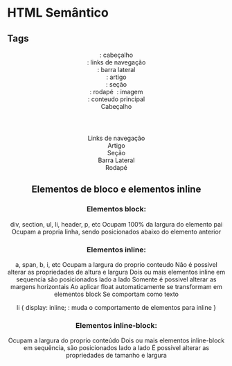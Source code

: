 # HTML Semântico

## Tags

<header>   : cabeçalho
<nav>      : links de navegação
<aside>    : barra lateral
<article>  : artigo 
<section>  : seção
<footer>   : rodapé
<img>      : imagem
<main>     : conteudo principal 


<body>
    <header id="header">Cabeçalho</header>
    <nav id="nav">Links de navegação</nav>
    <main id="group">
        <article id="article">
            Artigo
            <section id="section">Seção</section>
        </article>
        <aside id="aside">Barra Lateral</aside>
    </main>
    <footer id="footer">Rodapé</footer>
</body>


## Elementos de bloco e elementos inline

### Elementos block:

div, section, ul, li, header, p, etc
Ocupam 100% da largura do elemento pai
Ocupam a propria linha, sendo posicionados abaixo do elemento anterior

### Elementos inline:

a, span, b, i, etc
Ocupam a largura do proprio conteudo
Não é possivel alterar as propriedades de altura e largura
Dois ou mais elementos inline em sequencia são posicionados lado a lado
Somente é possivel alterar as margens horizontais
Ao aplicar float automaticamente se transformam em elementos block
Se comportam como texto

li {
    display: inline;     : muda o comportamento de elementos para inline
}

### Elementos inline-block:

Ocupam a largura do proprio conteúdo
Dois ou mais elementos inline-block em sequência, são posicionados lado a lado
É possivel alterar as propriedades de tamanho e largura
